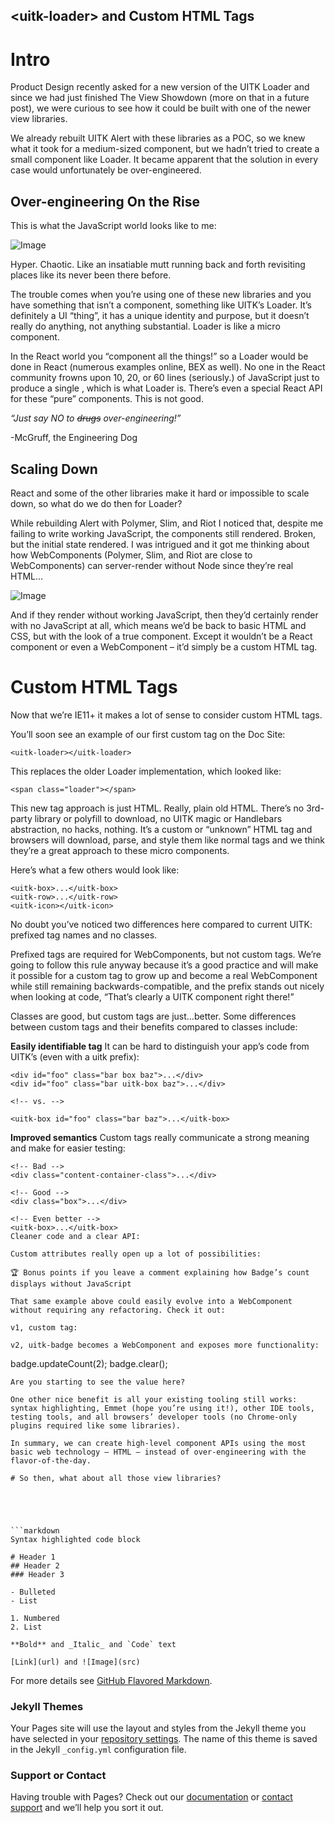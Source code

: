 ## &lt;uitk-loader&gt; and Custom HTML Tags

# Intro
Product Design recently asked for a new version of the UITK Loader and since we had just finished The View Showdown (more on that in a future post), we were curious to see how it could be built with one of the newer view libraries.

We already rebuilt UITK Alert with these libraries as a POC, so we knew what it took for a medium-sized component, but we hadn’t tried to create a small component like Loader. It became apparent that the solution in every case would unfortunately be over-engineered.

## Over-engineering On the Rise
This is what the JavaScript world looks like to me:

![Image](src)

Hyper. Chaotic. Like an insatiable mutt running back and forth revisiting places like its never been there before.

The trouble comes when you’re using one of these new libraries and you have something that isn’t a component, something like UITK’s Loader. It’s definitely a UI “thing”, it has a unique identity and purpose, but it doesn’t really do anything, not anything substantial. Loader is like a micro component.

In the React world you “component all the things!” so a Loader would be done in React (numerous examples online, BEX as well). No one in the React community frowns upon 10, 20, or 60 lines (seriously.) of JavaScript just to produce a single <span>, which is what Loader is. There’s even a special React API for these “pure” components. This is not good.

_“Just say NO to ~~drugs~~ over-engineering!”_

-McGruff, the Engineering Dog

## Scaling Down
React and some of the other libraries make it hard or impossible to scale down, so what do we do then for Loader?

While rebuilding Alert with Polymer, Slim, and Riot I noticed that, despite me failing to write working JavaScript, the components still rendered. Broken, but the initial state rendered. I was intrigued and it got me thinking about how WebComponents (Polymer, Slim, and Riot are close to WebComponents) can server-render without Node since they’re real HTML…

![Image](src)

And if they render without working JavaScript, then they’d certainly render with no JavaScript at all, which means we’d be back to basic HTML and CSS, but with the look of a true component. Except it wouldn’t be a React component or even a WebComponent – it’d simply be a custom HTML tag.

# Custom HTML Tags
Now that we’re IE11+ it makes a lot of sense to consider custom HTML tags.

You’ll soon see an example of our first custom tag on the Doc Site:
```
<uitk-loader></uitk-loader>
```
This replaces the older Loader implementation, which looked like:
```
<span class="loader"></span>
```
This new tag approach is just HTML. Really, plain old HTML. There’s no 3rd-party library or polyfill to download, no UITK magic or Handlebars abstraction, no hacks, nothing. It’s a custom or “unknown” HTML tag and browsers will download, parse, and style them like normal tags and we think they’re a great approach to these micro components.

Here’s what a few others would look like:
```
<uitk-box>...</uitk-box>
<uitk-row>...</uitk-row>
<uitk-icon></uitk-icon>
```
No doubt you’ve noticed two differences here compared to current UITK: prefixed tag names and no classes.

Prefixed tags are required for WebComponents, but not custom tags. We’re going to follow this rule anyway because it’s a good practice and will make it possible for a custom tag to grow up and become a real WebComponent while still remaining backwards-compatible, and the prefix stands out nicely when looking at code, “That’s clearly a UITK component right there!”

Classes are good, but custom tags are just…better. Some differences between custom tags and their benefits compared to classes include:

**Easily identifiable tag** It can be hard to distinguish your app’s code from UITK’s (even with a uitk prefix):
```
<div id="foo" class="bar box baz">...</div>
<div id="foo" class="bar uitk-box baz">...</div>

<!-- vs. -->

<uitk-box id="foo" class="bar baz">...</uitk-box>
```
**Improved semantics** Custom tags really communicate a strong meaning and make for easier testing:
```
<!-- Bad --> 
<div class="content-container-class">...</div> 

<!-- Good --> 
<div class="box">...</div> 

<!-- Even better --> 
<uitk-box>...</uitk-box>
Cleaner code and a clear API:
```
<i class="icon icon-traveler"></i> 

<!-- vs. --> 

<uitk-icon name="traveler"></uitk-icon>
```
Custom attributes really open up a lot of possibilities:
```
<uitk-badge count="1"></uitk-badge>
```
🏆 Bonus points if you leave a comment explaining how Badge’s count displays without JavaScript

That same example above could easily evolve into a WebComponent without requiring any refactoring. Check it out:

v1, custom tag:
```
<uitk-badge count="1"></uitk-badge>
```
v2, uitk-badge becomes a WebComponent and exposes more functionality:
```
<!-- Valid WebComponent, still works, no impact after v2 is released -->
<uitk-badge count="1"></uitk-badge>

<!-- Begin using new API if desired -->
badge.updateCount(2);
badge.clear();
```
Are you starting to see the value here?

One other nice benefit is all your existing tooling still works: syntax highlighting, Emmet (hope you’re using it!), other IDE tools, testing tools, and all browsers’ developer tools (no Chrome-only plugins required like some libraries).

In summary, we can create high-level component APIs using the most basic web technology – HTML – instead of over-engineering with the flavor-of-the-day.

# So then, what about all those view libraries?





```markdown
Syntax highlighted code block

# Header 1
## Header 2
### Header 3

- Bulleted
- List

1. Numbered
2. List

**Bold** and _Italic_ and `Code` text

[Link](url) and ![Image](src)
```

For more details see [GitHub Flavored Markdown](https://guides.github.com/features/mastering-markdown/).

### Jekyll Themes

Your Pages site will use the layout and styles from the Jekyll theme you have selected in your [repository settings](https://github.com/jfbrennan/blog/settings). The name of this theme is saved in the Jekyll `_config.yml` configuration file.

### Support or Contact

Having trouble with Pages? Check out our [documentation](https://help.github.com/categories/github-pages-basics/) or [contact support](https://github.com/contact) and we’ll help you sort it out.
